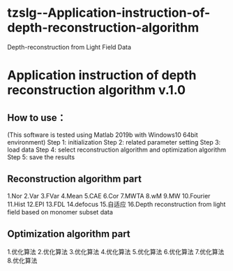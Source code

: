 # tzslg--Application-instruction-of-depth-reconstruction-algorithm
Depth-reconstruction from Light Field Data


# Application instruction of depth reconstruction algorithm v.1.0

## How to use：
(This software is tested using Matlab 2019b with Windows10 64bit environment)
Step 1: initialization
Step 2: related parameter setting
Step 3: load data
Step 4: select reconstruction algorithm and optimization algorithm
Step 5: save the results

## Reconstruction algorithm part
1.Nor
2.Var
3.FVar
4.Mean
5.CAE
6.Cor
7.MWTA
8.wM
9.MW
10.Fourier
11.Hist
12.EPI
13.FDL
14.defocus
15.自适应
16.Depth reconstruction from light field based on monomer subset data


## Optimization algorithm part

1.优化算法
2.优化算法
3.优化算法
4.优化算法
5.优化算法
6.优化算法
7.优化算法
8.优化算法
